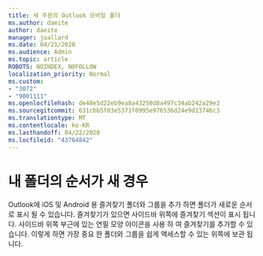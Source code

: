 ```yaml
---
title: 새 주문의 Outlook 모바일 폴더
ms.author: daeite
author: daeite
manager: joallard
ms.date: 04/21/2020
ms.audience: Admin
ms.topic: article
ROBOTS: NOINDEX, NOFOLLOW
localization_priority: Normal
ms.custom:
- "3072"
- "9001111"
ms.openlocfilehash: de48e5d22eb9ea8a43250d8a497c34ab242a29e3
ms.sourcegitcommit: 631cbb5f03e5371f0995e976536d24e9d13746c3
ms.translationtype: MT
ms.contentlocale: ko-KR
ms.lasthandoff: 04/22/2020
ms.locfileid: "43764842"
---
```

# <a name="my-folders-are-in-a-new-order"></a>내 폴더의 순서가 새 경우

Outlook에 iOS 및 Android 용 즐겨찾기 폴더와 그룹을 추가 하면 폴더가 새로운 순서로 표시 될 수 있습니다. 즐겨찾기가 있으면 사이드바 위쪽에 즐겨찾기 섹션이 표시 됩니다. 사이드바 위쪽 부근에 있는 연필 모양 아이콘을 사용 하 여 즐겨찾기를 추가할 수 있습니다. 이렇게 하면 가장 중요 한 폴더와 그룹을 쉽게 액세스할 수 있는 위쪽에 보관 됩니다.